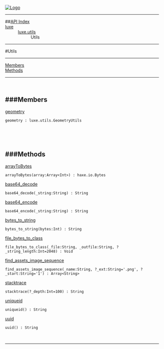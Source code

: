 
[![Logo](../../../images/logo.png)](../../../index.html)

---


##[API Index](../../../api/index.html#luxe.utils)   
[luxe](../)     
&emsp;&emsp;&emsp;[luxe.utils](./)   
&emsp;&emsp;&emsp;&emsp;&emsp;&emsp;Utils

---

#Utils


---


[Members](#Members)   
[Methods](#Methods)   


---

&nbsp;   

<a class="lift" name="Members" ></a>
###Members   
---
<a class="lift" name="geometry" href="#geometry">geometry</a>



`geometry : luxe.utils.GeometryUtils`

<span class="small_desc_flat">  </span>   

&nbsp;   

&nbsp;   

<a class="lift" name="Methods" ></a>
###Methods   
---
<a class="lift" name="arrayToBytes" href="#arrayToBytes">arrayToBytes</a>



`arrayToBytes(array:Array<Int>) : haxe.io.Bytes`

<span class="small_desc_flat">  </span>   

<a class="lift" name="base64_decode" href="#base64_decode">base64_decode</a>



`base64_decode(_string:String) : String`

<span class="small_desc_flat">  </span>   

<a class="lift" name="base64_encode" href="#base64_encode">base64_encode</a>



`base64_encode(_string:String) : String`

<span class="small_desc_flat">  </span>   

<a class="lift" name="bytes_to_string" href="#bytes_to_string">bytes_to_string</a>



`bytes_to_string(bytes:Int) : String`

<span class="small_desc_flat">  </span>   

<a class="lift" name="file_bytes_to_class" href="#file_bytes_to_class">file_bytes_to_class</a>



`file_bytes_to_class(_file:String, _outfile:String, ?_string_length:Int=2048) : Void`

<span class="small_desc_flat">  </span>   

<a class="lift" name="find_assets_image_sequence" href="#find_assets_image_sequence">find_assets_image_sequence</a>



`find_assets_image_sequence(_name:String, ?_ext:String='.png', ?_start:String='1') : Array<String>`

<span class="small_desc_flat">  </span>   

<a class="lift" name="stacktrace" href="#stacktrace">stacktrace</a>



`stacktrace(?_depth:Int=100) : String`

<span class="small_desc_flat">  </span>   

<a class="lift" name="uniqueid" href="#uniqueid">uniqueid</a>



`uniqueid() : String`

<span class="small_desc_flat">  </span>   

<a class="lift" name="uuid" href="#uuid">uuid</a>



`uuid() : String`

<span class="small_desc_flat">  </span>   



&nbsp;
&nbsp;
&nbsp;

---  


&nbsp;   
&nbsp;   